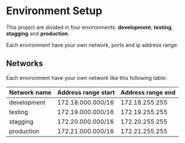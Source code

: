# Environment Setup

This project are divided in four environments: **development**, **testing**, **stagging** and **production**.

Each environment have your own network, ports and ip address range.

## Networks

Each environment have your own network like this following table:

| Network name | Address range start | Address range end |
|---|---|---|
| development | 172.18.000.000/16 | 172.18.255.255 |
| testing | 172.19.000.000/16 | 172.19.255.255 |
| stagging | 172.20.000.000/16 | 172.20.255.255 |
| production | 172.21.000.000/16 | 172.21.255.255 |